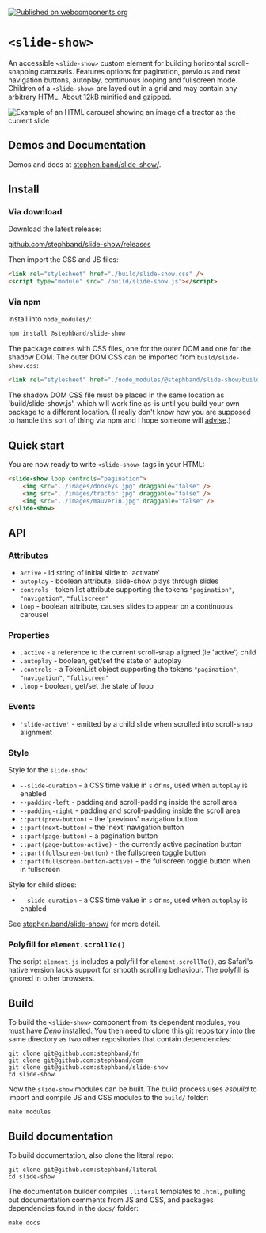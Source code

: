 
[![Published on webcomponents.org](https://img.shields.io/badge/webcomponents.org-published-blue.svg)](https://www.webcomponents.org/element/@stephband/slide-show)

# `<slide-show>`
An accessible `<slide-show>` custom element for building horizontal scroll-snapping
carousels. Features options for pagination, previous and next navigation buttons, autoplay,
continuous looping and fullscreen mode. Children of a `<slide-show>` are layed out in a grid
and may contain any arbitrary HTML. About 12kB minified and gzipped.

![Example of an HTML carousel showing an image of a tractor as the current slide](https://user-images.githubusercontent.com/69022/163908499-3eab9f2e-c8f5-4249-ad60-7f18ad235492.jpg)

## Demos and Documentation

Demos and docs at [stephen.band/slide-show/](https://stephen.band/slide-show/).

## Install

### Via download

Download the latest release:

<a href="https://github.com/stephband/slide-show/releases">github.com/stephband/slide-show/releases</a>

Then import the CSS and JS files:

```html
<link rel="stylesheet" href="./build/slide-show.css" />
<script type="module" src="./build/slide-show.js"></script>
```

### Via npm

Install into `node_modules/`:

```js
npm install @stephband/slide-show
```

The package comes with CSS files, one for the outer DOM and one for the shadow
DOM. The outer DOM CSS can be imported from `build/slide-show.css`:

```html
<link rel="stylesheet" href="./node_modules/@stephband/slide-show/build/slide-show.css" />
```

The shadow DOM CSS file must be placed in the same location as 'build/slide-show.js',
which will work fine as-is until you build your own package to a different location. (I
really don't know how you are supposed to handle this sort of thing via npm and I
hope someone will <a href="https://github.com/stephband/slide-show/issues">advise</a>.)

## Quick start

You are now ready to write `<slide-show>` tags in your HTML:

```html
<slide-show loop controls="pagination">
    <img src="../images/donkeys.jpg" draggable="false" />
    <img src="../images/tractor.jpg" draggable="false" />
    <img src="../images/mauverin.jpg" draggable="false" />
</slide-show>
```

## API

### Attributes

- `active`   - id string of initial slide to 'activate'
- `autoplay` - boolean attribute, slide-show plays through slides
- `controls` - token list attribute supporting the tokens `"pagination"`, `"navigation"`, `"fullscreen"`
- `loop`     - boolean attribute, causes slides to appear on a continuous carousel

### Properties

- `.active`   - a reference to the current scroll-snap aligned (ie 'active') child
- `.autoplay` - boolean, get/set the state of autoplay
- `.controls` - a TokenList object supporting the tokens `"pagination"`, `"navigation"`, `"fullscreen"`
- `.loop`     - boolean, get/set the state of loop

### Events

- `'slide-active'` - emitted by a child slide when scrolled into scroll-snap alignment

### Style

Style for the `slide-show`:

- `--slide-duration` - a CSS time value in `s` or `ms`, used when `autoplay` is enabled
- `--padding-left` - padding and scroll-padding inside the scroll area
- `--padding-right` - padding and scroll-padding inside the scroll area
- `::part(prev-button)` - the 'previous' navigation button
- `::part(next-button)` - the 'next' navigation button
- `::part(page-button)` - a pagination button
- `::part(page-button-active)` - the currently active pagination button
- `::part(fullscreen-button)` - the fullscreen toggle button
- `::part(fullscreen-button-active)` - the fullscreen toggle button when in fullscreen

Style for child slides:

- `--slide-duration` - a CSS time value in `s` or `ms`, used when `autoplay` is enabled

See [stephen.band/slide-show/](https://stephen.band/slide-show/) for more detail.

### Polyfill for `element.scrollTo()`

The script `element.js` includes a polyfill for `element.scrollTo()`, as
Safari's native version lacks support for smooth scrolling behaviour. The
polyfill is ignored in other browsers.


## Build

To build the `<slide-show>` component from its dependent modules, you must have
[_Deno_](https://deno.land/) installed. You then need to clone this git
repository into the same directory as two other repositories that contain
dependencies:

```cli
git clone git@github.com:stephband/fn
git clone git@github.com:stephband/dom
git clone git@github.com:stephband/slide-show
cd slide-show
```

Now the `slide-show` modules can be built. The build process uses *esbuild*
to import and compile JS and CSS modules to the `build/` folder:

```cli
make modules
```

## Build documentation

To build documentation, also clone the literal repo:

```cli
git clone git@github.com:stephband/literal
cd slide-show
```

The documentation builder compiles `.literal` templates to `.html`, pulling out
documentation comments from JS and CSS, and packages dependencies found in
the `docs/` folder:

```cli
make docs
```
